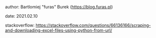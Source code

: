 author: Bartlomiej "furas" Burek (https://blog.furas.pl)

date: 2021.02.10

stackoverflow: https://stackoverflow.com/questions/66136166/scraping-and-downloading-excel-files-using-python-from-url/

